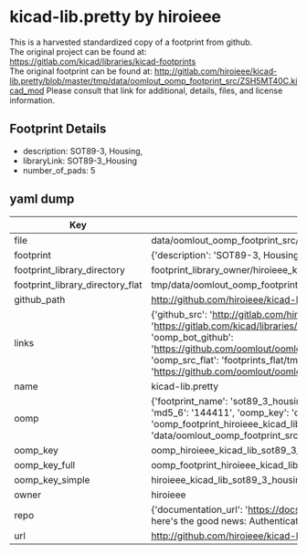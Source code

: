 # kicad-lib.pretty by hiroieee  
This is a harvested standardized copy of a footprint from github.  
The original project can be found at:  
https://gitlab.com/kicad/libraries/kicad-footprints  
The original footprint can be found at:
http://gitlab.com/hiroieee/kicad-lib.pretty/blob/master/tmp/data/oomlout_oomp_footprint_src/ZSH5MT40C.kicad_mod
Please consult that link for additional, details, files, and license information.  
## Footprint Details
* description: SOT89-3, Housing,  
* libraryLink: SOT89-3_Housing  
* number_of_pads: 5  
## yaml dump  
| Key | Value |  
| --- | --- |  
| file | data/oomlout_oomp_footprint_src/kicad-lib.pretty/SOT89-3_Housing.kicad_mod |  
| footprint | {'description': 'SOT89-3, Housing,', 'libraryLink': 'SOT89-3_Housing', 'number_of_pads': 5} |  
| footprint_library_directory | footprint_library_owner/hiroieee_kicad-lib.pretty |  
| footprint_library_directory_flat | tmp/data/oomlout_oomp_footprint_src/footprints_flat/hiroieee_kicad_lib_sot89_3_housing/working |  
| github_path | http://github.com/hiroieee/kicad-lib.pretty/blob/master/tmp/data/oomlout_oomp_footprint_src/SOT89-3_Housing.kicad_mod |  
| links | {'github_src': 'http://gitlab.com/hiroieee/kicad-lib.pretty/blob/master/tmp/data/oomlout_oomp_footprint_src/ZSH5MT40C.kicad_mod', 'github_src_repo': 'https://gitlab.com/kicad/libraries/kicad-footprints', 'oomp_bot': 'tmp/data/oomlout_oomp_footprint_src/footprints/hiroieee_kicad_lib_sot89_3_housing/working', 'oomp_bot_github': 'https://github.com/oomlout/oomlout_oomp_footprint_bot/tree/main/tmp/data/oomlout_oomp_footprint_src/footprints/hiroieee_kicad_lib_sot89_3_housing/working', 'oomp_src_flat': 'footprints_flat/tmp/data/oomlout_oomp_footprint_src/footprints_flat/hiroieee_kicad_lib_sot89_3_housing/working', 'oomp_src_flat_github': 'https://github.com/oomlout/oomlout_oomp_footprint_src/tree/main/tmp/data/oomlout_oomp_footprint_src/footprints_flat/hiroieee_kicad_lib_sot89_3_housing/working'} |  
| name | kicad-lib.pretty |  
| oomp | {'footprint_name': 'sot89_3_housing', 'library_name': 'kicad_lib', 'md5': '144411904253ef2c32a971c2a4e55a7e', 'md5_10': '1444119042', 'md5_5': '14441', 'md5_6': '144411', 'oomp_key': 'oomp_hiroieee_kicad_lib_sot89_3_housing', 'oomp_key_extra': 'oomp_footprint_hiroieee_kicad_lib_sot89_3_housing', 'oomp_key_full': 'oomp_footprint_hiroieee_kicad_lib_sot89_3_housing_144411', 'oomp_key_simple': 'hiroieee_kicad_lib_sot89_3_housing', 'original_filename': 'data/oomlout_oomp_footprint_src/kicad-lib.pretty/SOT89-3_Housing.kicad_mod', 'owner_name': 'hiroieee'} |  
| oomp_key | oomp_hiroieee_kicad_lib_sot89_3_housing |  
| oomp_key_full | oomp_footprint_hiroieee_kicad_lib_sot89_3_housing |  
| oomp_key_simple | hiroieee_kicad_lib_sot89_3_housing |  
| owner | hiroieee |  
| repo | {'documentation_url': 'https://docs.github.com/rest/overview/resources-in-the-rest-api#rate-limiting', 'message': "API rate limit exceeded for 84.66.142.224. (But here's the good news: Authenticated requests get a higher rate limit. Check out the documentation for more details.)"} |  
| url | http://github.com/hiroieee/kicad-lib.pretty |  

